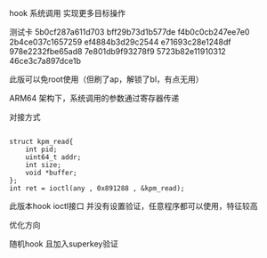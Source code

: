 hook 系统调用 实现更多目标操作


测试卡
5b0cf287a611d703
bff29b73d1b577de
f4b0c0cb247ee7e0
2b4ce037c1657259
ef4884b3d29c2544
e71693c28e1248df
978e2232fbe65ad8
7e801db9f93278f9
5723b82e11910312
46ce3c7a897dce1b




此版可以免root使用（但刷了ap，解锁了bl，有点无用）

ARM64 架构下，系统调用的参数通过寄存器传递

对接方式
```

struct kpm_read{
    int pid;
    uint64_t addr;
    int size;
    void *buffer;
};
int ret = ioctl(any , 0x891288 , &kpm_read);

```
此版本hook ioctl接口 并没有设置验证，任意程序都可以使用，特征较高

优化方向

随机hook 且加入superkey验证

